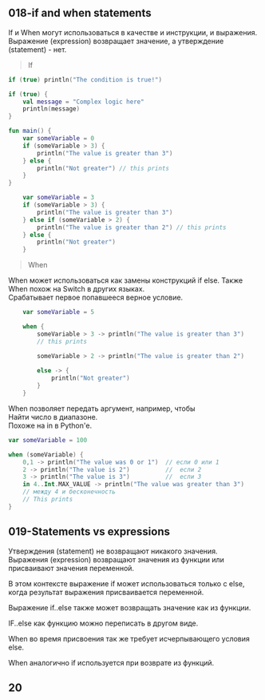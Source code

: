 ## 018-if and when statements

If и When могут использоваться в качестве и инструкции, и выражения. Выражение (expression) возвращает значение, а утверждение (statement) - нет.  

> If

```kotlin
if (true) println("The condition is true!")
```

```kotlin
if (true) {
    val message = "Complex logic here"
    println(message)
}
```

```kotlin
fun main() {
    var someVariable = 0
    if (someVariable > 3) {
        println("The value is greater than 3")
    } else {
        println("Not greater") // this prints
    }
}
```

```kotlin
    var someVariable = 3
    if (someVariable > 3) {
        println("The value is greater than 3")
    } else if (someVariable > 2) {
        println("The value is greater than 2") // this prints
    } else {
        println("Not greater")
    }
```

> When

When может использоваться как замены конструкций if else. Также When похож на Switch в других языках.  
Срабатывает первое попавшееся верное условие.  

```kotlin
    var someVariable = 5

    when {
        someVariable > 3 -> println("The value is greater than 3") 
        // this prints

        someVariable > 2 -> println("The value is greater than 2")
        
        else -> {
            println("Not greater")
        }
    }
```

When позволяет передать аргумент, например, чтобы  
Найти число в диапазоне.  
Похоже на in в Python'e.  

```kotlin
var someVariable = 100

when (someVariable) {
    0,1 -> println("The value was 0 or 1")  // если 0 или 1
    2 -> println("The value is 2")          //  если 2
    3 -> println("The value is 3")          //  если 3
    in 4..Int.MAX_VALUE -> println("The value was greater than 3")  
    // между 4 и бесконечность 
    // This prints
}
```

## 019-Statements vs expressions

Утверждения (statement) не возвращают никакого значения.  
Выражения (expression) возвращают значения из функции или присваивают значения переменной.  

В этом контексте выражение if может использоваться только с else, когда результат выражения присваивается переменной.  

Выражение if..else также может возвращать значение как из функции.

IF..else как функцию можно переписать в другом виде.

When во время присвоения так же требует исчерпывающего условия else.  

When аналогично if используется при возврате из функций.  

## 20









